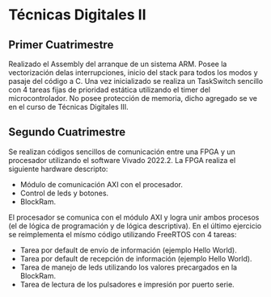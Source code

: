 # Técnicas Digitales II

## Primer Cuatrimestre
 Realizado el Assembly del arranque de un sistema ARM. Posee la vectorización delas interrupciones, inicio del stack para todos los modos y pasaje del código a C.
 Una vez inicializado se realiza un TaskSwitch sencillo con 4 tareas fijas de prioridad estática utilizando el timer del microcontrolador. 
 No posee protección de memoria, dicho agregado se ve en el curso de Técnicas Digitales III.

## Segundo Cuatrimestre
 Se realizan códigos sencillos de comunicación entre una FPGA y un procesador utilizando el software Vivado 2022.2.
 La FPGA realiza el siguiente hardware descripto:
 - Módulo de comunicación AXI con el procesador.
 - Control de leds y botones.
 - BlockRam.

 El procesador se comunica con el módulo AXI y logra unir ambos procesos (el de lógica de programación y de lógica descriptiva).
 En el último ejercicio se reimplementa el mísmo código utilizando FreeRTOS con 4 tareas:
 - Tarea por default de envío de información (ejemplo Hello World). 
 - Tarea por default de recepción de información (ejemplo Hello World).
 - Tarea de manejo de leds utilizando los valores precargados en la BlockRam.
 - Tarea de lectura de los pulsadores e impresión por puerto serie. 